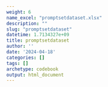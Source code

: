 ```yaml
---
weight: 6
name_excel: "promptsetdataset.xlsx"
description: ""
slug: "promptsetdataset"
datetime: 1.7134327e+09
title: promptsetdataset
author: ''
date: '2024-04-18'
categories: []
tags: []
archetype: codebook
output: html_document
---
```


<div class="tabcontent"></div>
